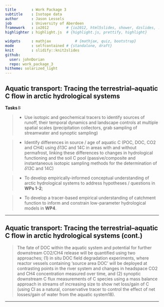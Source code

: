 ```yaml
---
title       : Work Package 3 
subtitle    : Isotope data
author      : Jason Lessels
job         : University of Aberdeen
framework   : io2012        # {io2012, html5slides, shower, dzslides, ...}
highlighter : highlight.js  # {highlight.js, prettify, highlight}

widgets     : mathjax           # {mathjax, quiz, bootstrap}
mode        : selfcontained # {standalone, draft}
knit        : slidify::knit2slides
github:
  user: johnDorian
  repo: work_package_3
hitheme: solarized_light
--- 
```


## Aquatic transport: Tracing the terrestrial–aquatic C flow in arctic hydrological systems

<b>Tasks I:</b>
> - <span class = 'red'>Use isotopic and geochemical tracers to identify sources of runoff</span>, their temporal dynamics and landscape controls at multiple spatial scales (precipitation collectors, grab sampling of streamwater and synoptic sampling)
 
> - <span class = 'red'>Identify differences in source / age of aquatic C (POC, DOC, CO2 and CH4) using $\delta$13C and 14C</span> in areas with and without permafrost,  linking these differences to changes in <span class = 'red'>hydrological functioning and the soil C pool</span> (passive/composite and instantaneous isotopic sampling methods for the determination of $\delta$13C and 14C)

> - To develop empirically-informed conceptual understanding of arctic hydrological systems to address hypotheses / questions in <b>WPs 1-2</b>; 

> - <span class = 'red'>To develop a tracer-based empirical understanding</span> of catchment function to <span class = 'red'>inform and constrain low-parameter hydrological models</span> in <b>WP4</b>. 

---
## Aquatic transport: Tracing the terrestrial–aquatic C flow in arctic hydrological systems (cont.)

> The fate of DOC within the aquatic system and potential for further downstream CO2/CH4 release will be quantified using two approaches; (1) in situ DOC field degradation experiments, where reactor vessels containing ‘source area DOC’ will be deployed at contrasting points in the river system and changes in headspace CO2 and CH4 concentration measured over time, and (2) synoptic downstream C flux measurements of C species using a mass balance approach in streams of increasing size to show net loss/gain of C (using Cl as a natural, conservative tracer to control the effect of net losses/gain of water from the aquatic system18).


---
